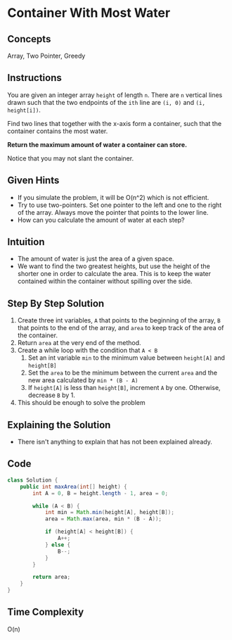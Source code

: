 # Container With Most Water

## Concepts
Array, Two Pointer, Greedy

## Instructions
You are given an integer array ```height``` of length ```n```. There are ```n``` vertical lines drawn such that the two endpoints of the ```ith``` line are ```(i, 0)``` and ```(i, height[i])```.

Find two lines that together with the x-axis form a container, such that the container contains the most water.

**Return the maximum amount of water a container can store.**

Notice that you may not slant the container.

## Given Hints
- If you simulate the problem, it will be O(n^2) which is not efficient.
- Try to use two-pointers. Set one pointer to the left and one to the right of the array. Always move the pointer that points to the lower line.
- How can you calculate the amount of water at each step?

## Intuition
- The amount of water is just the area of a given space.
- We want to find the two greatest heights, but use the height of the shorter one in order to calculate the area. This is to keep the water contained within the container without spilling over the side.

## Step By Step Solution
1. Create three int variables, ```A``` that points to the beginning of the array, ```B``` that points to the end of the array, and ```area``` to keep track of the area of the container.
2. Return ```area``` at the very end of the method.
3. Create a while loop with the condition that ```A < B```
   1. Set an int variable ```min``` to the minimum value between ```height[A]``` and ```height[B]```
   2. Set the ```area``` to be the minimum between the current ```area``` and the new area calculated by ```min * (B - A)```
   3. If ```height[A]``` is less than ```height[B]```, increment ```A``` by one. Otherwise, decrease ```B``` by 1.
4. This should be enough to solve the problem

## Explaining the Solution
- There isn't anything to explain that has not been explained already.

## Code
```java
class Solution {
    public int maxArea(int[] height) {
        int A = 0, B = height.length - 1, area = 0;

        while (A < B) {
            int min = Math.min(height[A], height[B]);
            area = Math.max(area, min * (B - A));

            if (height[A] < height[B]) {
                A++;
            } else {
                B--;
            }
        }

        return area;
    }
}
```

## Time Complexity
O(n)
